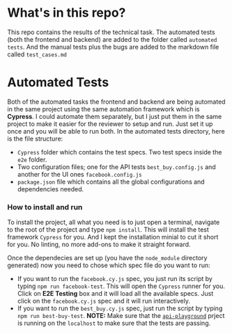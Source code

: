 # What's in this repo?
This repo contains the results of the technical task. The automated tests (both the frontend and backend) are added to the folder called `automated tests`. And the manual tests plus the bugs are added to the markdown file called `test_cases.md`  

# Automated Tests

Both of the automated tasks the frontend and backend are being automated in the same project using the same automation framework which is **Cypress**. I could automate them separately, but I just put them in the same project to make it easier for the reviewer to setup and run. Just set it up once and you will be able to run both.
In the automated tests directory, here is the file structure:

- `Cypress` folder which contains the test specs. Two test specs inside the `e2e` folder. 
- Two configuration files; one for the API tests `best_buy.config.js` and another for the UI ones `facebook.config.js`
- `package.json` file which contains all the global configurations and dependencies needed.

### How to install and run

To install the project, all what you need is to just open a terminal, navigate to the root of the project and type `npm install`. This will install the test framework `Cypress` for you. And I kept the installation minial to cut it short for you. No linting, no more add-ons to make it straight forward.

Once the dependecies are set up (you have the `node_module` directory generated) now you need to chose which spec file do you want to run:

- If you want to run the `facebook.cy.js` spec, you just run its script by typing `npm run facebook-test`. This will open the `Cypress` runner for you. Click on **E2E Testing** box and it will load all the available specs. Just click on the `facebook.cy.js` spec and it will run interactively.
- If you want to run the `best_buy.cy.js` spec, just run the script by typing `npm run best-buy-test`. 
**NOTE:** Make sure that the [`api-playground`](https://github.com/%20bestbuy/api-playground/) prject is running on the `localhost` to make sure that the tests are passing.
